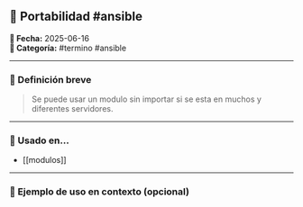 

## 📘 Portabilidad #ansible

**📅 Fecha:** 2025-06-16  
**📁 Categoría:** #termino #ansible  

---

### 🧠 Definición breve
> Se puede usar un modulo sin importar si se esta en muchos y diferentes servidores. 

---

### 🧩 Usado en…
- [[modulos]]

---

### 📝 Ejemplo de uso en contexto (opcional)
> 
